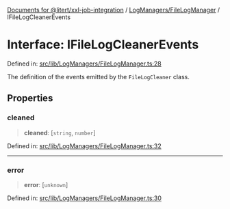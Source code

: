 [Documents for @litert/xxl-job-integration](../../../index.md) / [LogManagers/FileLogManager](../index.md) / IFileLogCleanerEvents

# Interface: IFileLogCleanerEvents

Defined in: [src/lib/LogManagers/FileLogManager.ts:28](https://github.com/litert/xxl-job-integration.js/blob/master/src/lib/LogManagers/FileLogManager.ts#L28)

The definition of the events emitted by the `FileLogCleaner` class.

## Properties

### cleaned

> **cleaned**: \[`string`, `number`\]

Defined in: [src/lib/LogManagers/FileLogManager.ts:32](https://github.com/litert/xxl-job-integration.js/blob/master/src/lib/LogManagers/FileLogManager.ts#L32)

***

### error

> **error**: \[`unknown`\]

Defined in: [src/lib/LogManagers/FileLogManager.ts:30](https://github.com/litert/xxl-job-integration.js/blob/master/src/lib/LogManagers/FileLogManager.ts#L30)
